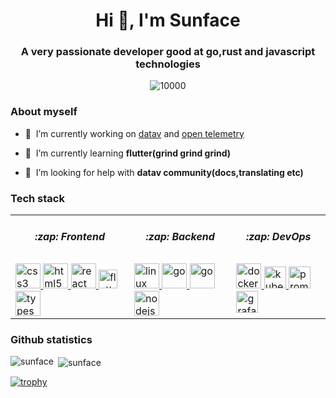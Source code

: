 <h1 align="center">Hi 👋, I'm Sunface</h1>
<h3 align="center">A very passionate developer good at go,rust and javascript technologies</h3>

<p align="middle">
   <img src="https://komarev.com/ghpvc/?username=sunface" alt="10000" />
</p>

### About myself

- 🔭&nbsp;&nbsp;I’m currently working on [datav](https://github.com/apm-ai/datav) and [open telemetry](https://github.com/open-telemetry)

- 🌱&nbsp;&nbsp;I’m currently learning **flutter(grind grind grind)**

- 🤝&nbsp;&nbsp;I’m looking for help with **datav community(docs,translating etc)**

### Tech stack
<table>
<tr>
    <td><h5 align="center">:zap: Frontend</h5></td>
    <td><h5 align="center">:zap: Backend</h5></td>
    <td><h5 align="center">:zap: DevOps</h5></td>
</tr>
<tr>
    <td valign="top"> 
     <a href="https://grafana.com" target="_blank"><img src="https://devicons.github.io/devicon/devicon.git/icons/css3/css3-original-wordmark.svg" alt="css3" width="40" height="40"/> </a>
     <a href="https://grafana.com" target="_blank"><img src="https://devicons.github.io/devicon/devicon.git/icons/html5/html5-original-wordmark.svg" alt="html5" width="40" height="40"/> </a>
     <a href="https://grafana.com" target="_blank"><img src="https://devicons.github.io/devicon/devicon.git/icons/react/react-original-wordmark.svg" alt="react" width="40" height="40"/> </a>
     <a href="https://grafana.com" target="_blank"><img src="https://cdn.worldvectorlogo.com/logos/flutter.svg" alt="flutter" width="30" heiht="30"/></a>
     <a href="https://grafana.com" target="_blank"><img src="https://devicons.github.io/devicon/devicon.git/icons/typescript/typescript-plain.svg" alt="typescript" width="40" height="40"/></a>
    </td>
    <td valign="top"> 
        <a href="https://grafana.com" target="_blank"><img src="https://devicons.github.io/devicon/devicon.git/icons/linux/linux-original.svg" alt="linux" width="40" height="40"/> </a>
        <a href="https://grafana.com" target="_blank"><img src="https://devicons.github.io/devicon/devicon.git/icons/go/go-original.svg" alt="go" width="40" height="40"/> </a>
       <a href="https://grafana.com" target="_blank"><img src="https://devicons.github.io/devicon/devicon.git/icons/rust/rust-plain.svg" alt="go" width="40" height="40"/> </a>
        <a href="https://grafana.com" target="_blank"><img src="https://devicons.github.io/devicon/devicon.git/icons/nodejs/nodejs-original-wordmark.svg" alt="nodejs" width="40" height="40"/> </a>
    </td>
    <td valign="top">
        <a href="https://grafana.com" target="_blank"><img src="https://devicons.github.io/devicon/devicon.git/icons/docker/docker-original-wordmark.svg" alt="docker" width="40" height="40"/> </a>
        <a href="https://grafana.com" target="_blank"><img src="https://www.vectorlogo.zone/logos/kubernetes/kubernetes-icon.svg" alt="kubernetes" width="35" height="35"/> </a>
        <a href="https://grafana.com" target="_blank"><img src="https://www.vectorlogo.zone/logos/prometheusio/prometheusio-icon.svg" alt="prometheus" width="35" height="35"/></a>
        <a href="https://grafana.com" target="_blank"><img src="https://www.vectorlogo.zone/logos/grafana/grafana-icon.svg" alt="grafana" width="35" height="35"/></a>
    </td>
</tr>
</table>

### Github statistics

<p><img align="left" src="https://github-readme-stats.vercel.app/api/top-langs/?username=sunface&hide=html&theme=dracula" alt="sunface" /></p>

<p>&nbsp;<img align="center" src="https://github-readme-stats.vercel.app/api?username=sunface&show_icons=true&theme=dracula" alt="sunface" /></p>


[![trophy](https://github-profile-trophy.vercel.app/?username=sunface)](https://github.com/ryo-ma/github-profile-trophy)
